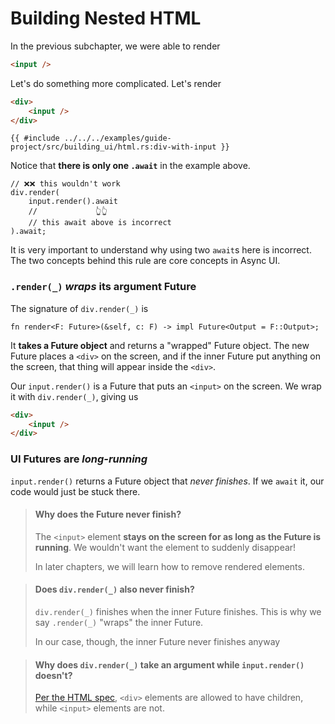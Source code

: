 # Building Nested HTML

In the previous subchapter, we were able to render
```html
<input />
```

Let's do something more complicated. Let's render
```html
<div>
	<input />
</div>
```

```rust,noplayground
{{ #include ../../../examples/guide-project/src/building_ui/html.rs:div-with-input }}
```

Notice that **there is only one `.await`** in the example above.

```rust,ignore
// ❌❌ this wouldn't work
div.render(
	input.render().await
	//             👆👆
	// this await above is incorrect
).await;
```

It is very important to understand why using two `await`s here is incorrect.
The two concepts behind this rule are core concepts in Async UI.

### `.render(_)` *wraps* its argument Future
The signature of `div.render(_)` is
```rust,ignore
fn render<F: Future>(&self, c: F) -> impl Future<Output = F::Output>;
```
It **takes a Future object** and returns a "wrapped" Future object.
The new Future places a `<div>` on the screen, and if the inner Future
put anything on the screen, that thing will appear inside the `<div>`.

Our `input.render()` is a Future that puts an `<input>` on the screen.
We wrap it with `div.render(_)`, giving us
```html
<div>
	<input />
</div>
```

### UI Futures are *long-running*
`input.render()` returns a Future object that *never finishes*.
If we `await` it, our code would just be stuck there.
> #### Why does the Future never finish?
> The `<input>` element **stays on the screen for as long as the Future is
> running**. We wouldn't want the element to suddenly disappear!
> 
> In later chapters, we will learn how to remove rendered elements.

> #### Does `div.render(_)` also never finish?
> `div.render(_)` finishes when the inner Future finishes.
> This is why we say `.render(_)` "wraps" the inner Future.
> 
> In our case, though, the inner Future never finishes anyway

> #### Why does `div.render(_)` take an argument while `input.render()` doesn't?
> [Per the HTML spec](https://html.spec.whatwg.org/multipage/syntax.html#void-elements),
> `<div>` elements are allowed to have children, while `<input>` elements are not.
